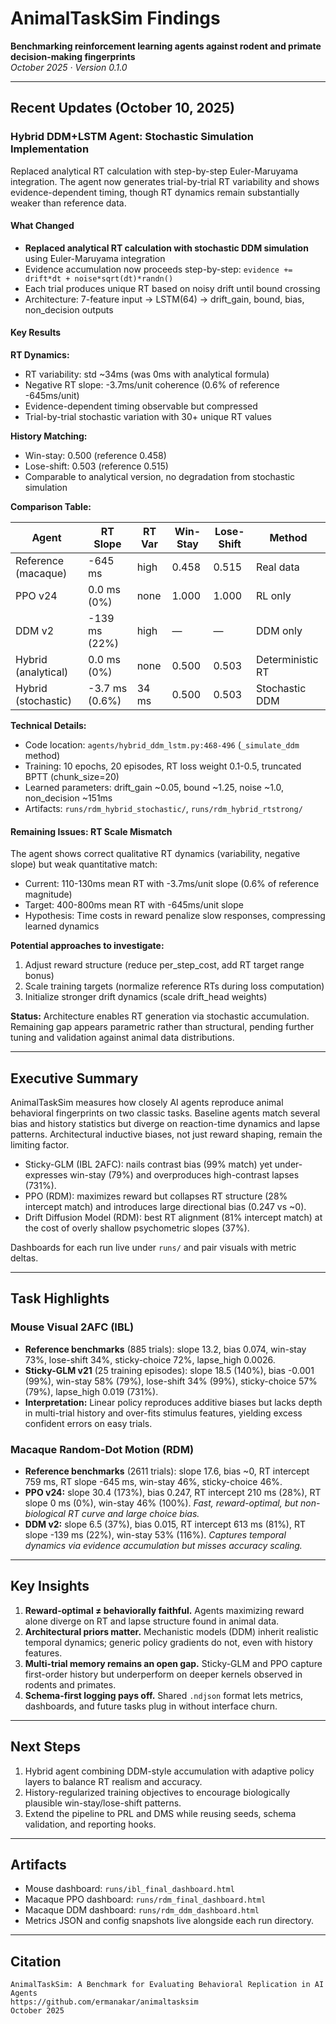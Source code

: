 # AnimalTaskSim Findings

**Benchmarking reinforcement learning agents against rodent and primate decision-making fingerprints**  
*October 2025 · Version 0.1.0*

---

## Recent Updates (October 10, 2025)

### Hybrid DDM+LSTM Agent: Stochastic Simulation Implementation

Replaced analytical RT calculation with step-by-step Euler-Maruyama integration. The agent now generates trial-by-trial RT variability and shows evidence-dependent timing, though RT dynamics remain substantially weaker than reference data.

#### What Changed
- **Replaced analytical RT calculation with stochastic DDM simulation** using Euler-Maruyama integration
- Evidence accumulation now proceeds step-by-step: `evidence += drift*dt + noise*sqrt(dt)*randn()`
- Each trial produces unique RT based on noisy drift until bound crossing
- Architecture: 7-feature input → LSTM(64) → drift_gain, bound, bias, non_decision outputs

#### Key Results

**RT Dynamics:**
- RT variability: std ~34ms (was 0ms with analytical formula)
- Negative RT slope: -3.7ms/unit coherence (0.6% of reference -645ms/unit)
- Evidence-dependent timing observable but compressed
- Trial-by-trial stochastic variation with 30+ unique RT values

**History Matching:**
- Win-stay: 0.500 (reference 0.458)
- Lose-shift: 0.503 (reference 0.515)
- Comparable to analytical version, no degradation from stochastic simulation

**Comparison Table:**

| Agent                    | RT Slope    | RT Var | Win-Stay | Lose-Shift | Method           |
|--------------------------|-------------|--------|----------|------------|------------------|
| Reference (macaque)      | -645 ms     | high   | 0.458    | 0.515      | Real data        |
| PPO v24                  | 0.0 ms (0%) | none   | 1.000    | 1.000      | RL only          |
| DDM v2                   | -139 ms (22%)| high   | —        | —          | DDM only         |
| Hybrid (analytical)      | 0.0 ms (0%) | none   | 0.500    | 0.503      | Deterministic RT |
| Hybrid (stochastic)      | -3.7 ms (0.6%) | 34 ms | 0.500    | 0.503     | Stochastic DDM   |

**Technical Details:**
- Code location: `agents/hybrid_ddm_lstm.py:468-496` (`_simulate_ddm` method)
- Training: 10 epochs, 20 episodes, RT loss weight 0.1-0.5, truncated BPTT (chunk_size=20)
- Learned parameters: drift_gain ~0.05, bound ~1.25, noise ~1.0, non_decision ~151ms
- Artifacts: `runs/rdm_hybrid_stochastic/`, `runs/rdm_hybrid_rtstrong/`

#### Remaining Issues: RT Scale Mismatch
The agent shows correct qualitative RT dynamics (variability, negative slope) but weak quantitative match:
- Current: 110-130ms mean RT with -3.7ms/unit slope (0.6% of reference magnitude)
- Target: 400-800ms mean RT with -645ms/unit slope
- Hypothesis: Time costs in reward penalize slow responses, compressing learned dynamics

**Potential approaches to investigate:**
1. Adjust reward structure (reduce per_step_cost, add RT target range bonus)
2. Scale training targets (normalize reference RTs during loss computation)
3. Initialize stronger drift dynamics (scale drift_head weights)

**Status:** Architecture enables RT generation via stochastic accumulation. Remaining gap appears parametric rather than structural, pending further tuning and validation against animal data distributions.

---

## Executive Summary

AnimalTaskSim measures how closely AI agents reproduce animal behavioral fingerprints on two classic tasks. Baseline agents match several bias and history statistics but diverge on reaction-time dynamics and lapse patterns. Architectural inductive biases, not just reward shaping, remain the limiting factor.

- Sticky-GLM (IBL 2AFC): nails contrast bias (99% match) yet under-expresses win-stay (79%) and overproduces high-contrast lapses (731%).
- PPO (RDM): maximizes reward but collapses RT structure (28% intercept match) and introduces large directional bias (0.247 vs ~0).
- Drift Diffusion Model (RDM): best RT alignment (81% intercept match) at the cost of overly shallow psychometric slopes (37%).

Dashboards for each run live under `runs/` and pair visuals with metric deltas.

---

## Task Highlights

### Mouse Visual 2AFC (IBL)
- **Reference benchmarks** (885 trials): slope 13.2, bias 0.074, win-stay 73%, lose-shift 34%, sticky-choice 72%, lapse_high 0.0026.
- **Sticky-GLM v21** (25 training episodes): slope 18.5 (140%), bias -0.001 (99%), win-stay 58% (79%), lose-shift 34% (99%), sticky-choice 57% (79%), lapse_high 0.019 (731%).
- **Interpretation:** Linear policy reproduces additive biases but lacks depth in multi-trial history and over-fits stimulus features, yielding excess confident errors on easy trials.

### Macaque Random-Dot Motion (RDM)
- **Reference benchmarks** (2611 trials): slope 17.6, bias ~0, RT intercept 759 ms, RT slope -645 ms, win-stay 46%, sticky-choice 46%.
- **PPO v24:** slope 30.4 (173%), bias 0.247, RT intercept 210 ms (28%), RT slope 0 ms (0%), win-stay 46% (100%).  *Fast, reward-optimal, but non-biological RT curve and large choice bias.*
- **DDM v2:** slope 6.5 (37%), bias 0.015, RT intercept 613 ms (81%), RT slope -139 ms (22%), win-stay 53% (116%).  *Captures temporal dynamics via evidence accumulation but misses accuracy scaling.*

---

## Key Insights

1. **Reward-optimal ≠ behaviorally faithful.** Agents maximizing reward alone diverge on RT and lapse structure found in animal data.
2. **Architectural priors matter.** Mechanistic models (DDM) inherit realistic temporal dynamics; generic policy gradients do not, even with history features.
3. **Multi-trial memory remains an open gap.** Sticky-GLM and PPO capture first-order history but underperform on deeper kernels observed in rodents and primates.
4. **Schema-first logging pays off.** Shared `.ndjson` format lets metrics, dashboards, and future tasks plug in without interface churn.

---

## Next Steps

1. Hybrid agent combining DDM-style accumulation with adaptive policy layers to balance RT realism and accuracy.
2. History-regularized training objectives to encourage biologically plausible win-stay/lose-shift patterns.
3. Extend the pipeline to PRL and DMS while reusing seeds, schema validation, and reporting hooks.

---

## Artifacts

- Mouse dashboard: `runs/ibl_final_dashboard.html`
- Macaque PPO dashboard: `runs/rdm_final_dashboard.html`
- Macaque DDM dashboard: `runs/rdm_ddm_dashboard.html`
- Metrics JSON and config snapshots live alongside each run directory.

---

## Citation

```
AnimalTaskSim: A Benchmark for Evaluating Behavioral Replication in AI Agents
https://github.com/ermanakar/animaltasksim
October 2025
```
